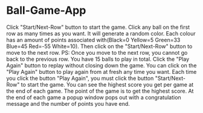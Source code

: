 # Ball-Game-App
Click "Start/Next-Row" button to start the game.
Click any ball on the first row  as many times  as you want. It will generate a random color.
Each colour has an amount of points associated with(Black=0 Yellow=5 Green=33 Blue=45 Red=-55 White=10). 
Then click on the "Start/Next-Row" button to move to the next row.
PS: Once you move to the next row, you cannot go back to the previous row.
You have 15 balls to play in total.
Click the "Play Again" button to replay without closing down the game.
You can click on the "Play Again" button to play again from at fresh any time you want.
Each time you click the button "Play Again", you must click the button "Start/Next-Row" to start the game.
You can see the highest score you get per game at the end of each game.
The point of the game is to get the highest score.
At the end of each game a popup window pops out with  a congratulation message and the number of points you have end.
